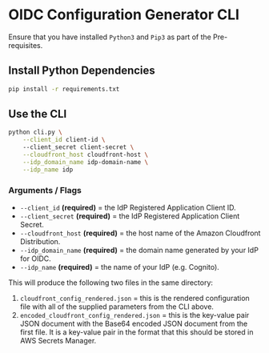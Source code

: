 # OIDC Configuration Generator CLI

Ensure that you have installed `Python3` and `Pip3` as part of the Pre-requisites.

## Install Python Dependencies

```sh
pip install -r requirements.txt
```

## Use the CLI

```sh
python cli.py \
	--client_id client-id \ 
	--client_secret client-secret \
	--cloudfront_host cloudfront-host \
	--idp_domain_name idp-domain-name \
	--idp_name idp
```

### Arguments / Flags

- `--client_id` **(required)** = the IdP Registered Application Client ID.
- `--client_secret` **(required)** = the IdP Registered Application Client Secret.
- `--cloudfront_host` **(required)** = the host name of the Amazon Cloudfront Distribution.
- `--idp_domain_name` **(required)** = the domain name generated by your IdP for OIDC.
- `--idp_name` **(required)** = the name of your IdP (e.g. Cognito).

This will produce the following two files in the same directory:
1. `cloudfront_config_rendered.json` = this is the rendered configuration file with all of the supplied parameters from the CLI above.
2. `encoded_cloudfront_config_rendered.json` = this is the key-value pair JSON document with the Base64 encoded JSON document from the first file. It is a key-value pair in the format that this should be stored in AWS Secrets Manager.


